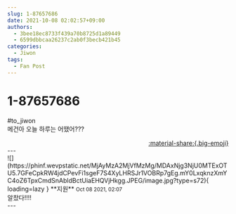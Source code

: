 ```yaml
---
slug: 1-87657686
date: 2021-10-08 02:02:57+09:00
authors:
  - 3bee18ec8733f439a70b8725d1a89449
  - 6599dbbcaa26237c2ab0f3becb421b45
categories:
  - Jiwon
tags:
  - Fan Post
---
```


# 1-87657686

<div class="post-container" markdown="1">
<div class="content-container md-sidebar__scrollwrap" markdown="1">

\#to_jiwon<br>메건아 오늘 하루는 어땠어???

</div>
</div>

<div style="text-align: right;" markdown="1">
<a href="https://weverse.io/fromis9/fanpost/1-87657686" style="text-align: right;">:material-share:{.big-emoji}</a>
</div>
---

<div class="comments-container md-sidebar__scrollwrap" markdown="1">
<div class="comment" markdown="1">
<div class='id-container' markdown="1">
![](https://phinf.wevpstatic.net/MjAyMzA2MjVfMzMg/MDAxNjg3NjU0MTExOTU5.7GFeCpkRW4jdCPevFi1sgeF7S4XyLHRSJr1VOBRp7gEg.mY0LxqknzXmYC4oZ6TpxCmdSnAbldBctUiaEHQVjHkgg.JPEG/image.jpg?type=s72){ loading=lazy }
**<span class="artist">지원</span>** <small>Oct 08 2021, 02:07</small><br>
</div>
<div class='comment-body' markdown="1">
알찼다!!!!
</div>
</div>
</div>
---

